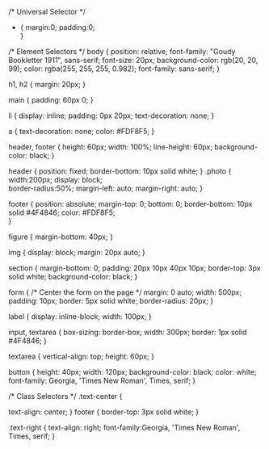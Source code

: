 /* Universal Selector */
* {
  margin:0;
  padding:0;  
}

/* Element Selectors */
body {
  position: relative;
  font-family: "Goudy Bookletter 1911", sans-serif;
  font-size: 20px;
  background-color: rgb(20, 20, 99);
  color: rgba(255, 255, 255, 0.982);
  font-family: sans-serif;
}

h1,
h2 {
  margin: 20px;
}

main {
  padding: 60px 0;
}

li {
  display: inline;
  padding: 0px 20px;
  text-decoration: none;
}

a {
  text-decoration: none;
  color: #FDF8F5;
}

header,
footer {
  height: 60px;
  width: 100%;
  line-height: 60px;
  background-color: black;
}

header {
  position: fixed;
  border-bottom: 10px solid white;
}
.photo {
  width:200px; 
  display: block;  
  border-radius:50%; 
  margin-left: auto;
  margin-right: auto; 
}

footer {
  position: absolute;
  margin-top: 0;
  bottom: 0;
  border-bottom: 10px solid #4F4846;
  color: #FDF8F5;    
}

figure {
  margin-bottom: 40px;
}

img {
  display: block;
  margin: 20px auto;
}

section {
  margin-bottom: 0;
  padding: 20px 10px 40px 10px;
  border-top: 3px solid white;
  background-color:  black;
}

form {
  /* Center the form on the page */
  margin: 0 auto;
  width: 500px;
  padding: 10px;
  border: 5px solid white;
  border-radius: 20px;
}

label {
  display: inline-block;
  width: 100px;
}
  
input, 
textarea {
  box-sizing: border-box;
  width: 300px;
  border: 1px solid #4F4846;
}

textarea {
  vertical-align: top;
  height: 60px;
}
  
button {
  height: 40px;
  width: 120px;
  background-color: black;
  color: white;
  font-family: Georgia, 'Times New Roman', Times, serif;
}
 
/* Class Selectors */
.text-center {
  
  text-align: center;
}
footer {
  border-top: 3px solid white;
}

.text-right {
  text-align: right;
  font-family:Georgia, 'Times New Roman', Times, serif;
}

